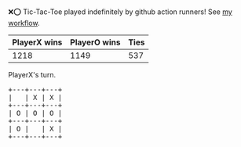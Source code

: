 :x::o: Tic-Tac-Toe played indefinitely by github action runners! See [my workflow](.github/workflows/play.yaml).

|PlayerX wins|PlayerO wins|Ties|
|-|-|-|
|1218|1149|537|

PlayerX's turn.

<pre>
+---+---+---+
|   | X | X |
+---+---+---+
| O | O | O |
+---+---+---+
| O |   | X |
+---+---+---+
</pre>